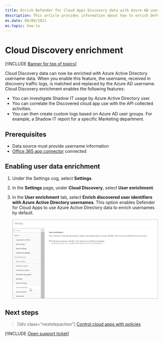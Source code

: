```yaml
---
title: Enrich Defender for Cloud Apps Discovery data with Azure AD usernames
description: This article provides information about how to enrich Defender for Cloud Apps Discovery data with Azure AD usernames.
ms.date: 09/09/2021
ms.topic: how-to
---
```

# Cloud Discovery enrichment

[!INCLUDE [Banner for top of topics](includes/banner.md)]

Cloud Discovery data can now be enriched with Azure Active Directory username data. When you enable this feature, the username, received in discovery traffic logs, is matched and replaced by the Azure AD username. Cloud Discovery enrichment enables the following features:

- You can investigate Shadow IT usage by Azure Active Directory user.
- You can correlate the Discovered cloud app use with the API collected activities.
- You can then create custom logs based on Azure AD user groups. For example, a Shadow IT report for a specific Marketing department.

## Prerequisites

- Data source must provide username information
- [Office 365 app connector](connect-office-365-to-microsoft-cloud-app-security.md) connected

## Enabling user data enrichment

1. Under the Settings cog, select **Settings**.

1. In the **Settings** page, under **Cloud Discovery**, select **User enrichment**.

1. In the **User enrichment** tab, select **Enrich discovered user identifiers with Azure Active Directory usernames**. This option enables Defender for Cloud Apps to use Azure Active Directory data to enrich usernames by default.

    ![Enrich Defender for Cloud Apps Discovery with Azure AD usernames.](media/discovery-enrichment.png)

## Next steps

> [!div class="nextstepaction"]
> [Control cloud apps with policies](control-cloud-apps-with-policies.md)

[!INCLUDE [Open support ticket](includes/support.md)]
